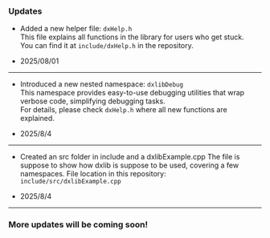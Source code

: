 ### Updates

- Added a new helper file: `dxHelp.h`  
  This file explains all functions in the library for users who get stuck.  
  You can find it at `include/dxHelp.h` in the repository.

- 2025/08/01

---

- Introduced a new nested namespace: `dxlibDebug`  
  This namespace provides easy-to-use debugging utilities that wrap verbose code, simplifying debugging tasks.  
  For details, please check `dxHelp.h` where all new functions are explained.

- 2025/8/4

---

- Created an src folder in include and a dxlibExample.cpp
  The file is suppose to show how dxlib is suppose to be used, covering a few namespaces.
  File location in this repository: `include/src/dxlibExample.cpp`

- 2025/8/4

---

### More updates will be coming soon!
